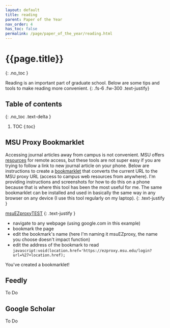 ```yaml
---
layout: default
title: reading
parent: Paper of the Year
nav_order: 4
has_toc: false
permalink: /page/paper_of_the_year/reading.html
---
```


# {{page.title}}
{: .no_toc }

Reading is an important part of graduate school. Below are some tips and tools to make reading more convenient.
{: .fs-6 .fw-300 .text-justify}



## Table of contents
{: .no_toc .text-delta }

1. TOC
{:toc}


## MSU Proxy Bookmarklet
Accessing journal articles away from campus is not convenient. MSU offers [resources](https://libguides.lib.msu.edu/c.php?g=917727&p=6614013) for remote access, but these tools are not super easy if you are trying to follow a link to new journal article on your phone. Below are instructions to create a [bookmarklet](https://en.wikipedia.org/wiki/Bookmarklet) that converts the current URL to the MSU proxy URL (access to campus web resources from anywhere). I'm providing instructions and screenshots for how to do this on a phone because that is where this tool has been the most useful for me. The same bookmarklet can be installed and used in basically the same way in any browser on any device (I use this tool regularly on my laptop).
{: .text-justify }

[msuEZproxyTEST](javascript:void(location.href='https://ezproxy.msu.edu/login?url=%27+location.href);)
{: .text-justify }


- navigate to any webpage (using google.com in this example)
- bookmark the page
- edit the bookmark's name (here I'm naming it msuEZproxy, the name you choose doesn't impact function)
- edit the address of the bookmark to read `javascript:void(location.href='https://ezproxy.msu.edu/login?url=%27+location.href);`

You've created a bookmarklet!

## Feedly
To Do

## Google Scholar
To Do


